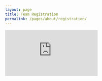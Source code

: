 ```yaml
---
layout: page
title: Team Registration
permalink: /pages/about/registration/
---
```

<div class="entry-content" itemprop="text">
  <iframe src="https://docs.google.com/forms/d/e/1FAIpQLSc3Kl_9ZKkjT9EwEZRqxTnb6uFXRquqqtD4fTsY7sIlC4LwUA/viewform" frameborder="0" marginheight="0" marginwidth="0">Loading…</iframe>
</div>
